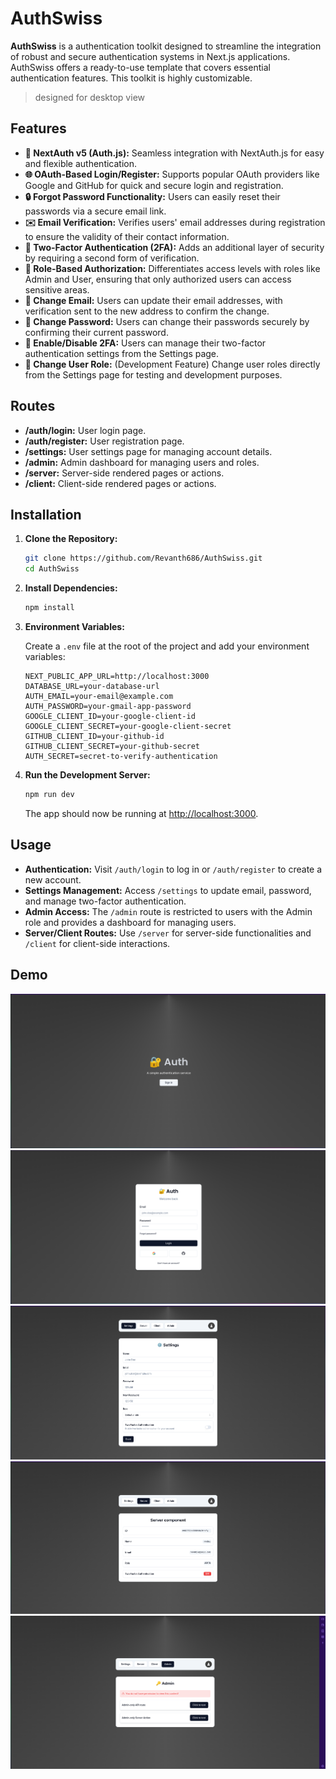 # AuthSwiss

**AuthSwiss** is a authentication toolkit designed to streamline the integration of robust and secure authentication systems in Next.js applications. AuthSwiss offers a ready-to-use template that covers essential authentication features. This toolkit is highly customizable.

> designed for desktop view

## Features

- **🔐 NextAuth v5 (Auth.js):** Seamless integration with NextAuth.js for easy and flexible authentication.
- **🌐 OAuth-Based Login/Register:** Supports popular OAuth providers like Google and GitHub for quick and secure login and registration.
- **🔒 Forgot Password Functionality:** Users can easily reset their passwords via a secure email link.
- **✉️ Email Verification:** Verifies users' email addresses during registration to ensure the validity of their contact information.
- **📱 Two-Factor Authentication (2FA):** Adds an additional layer of security by requiring a second form of verification.
- **👥 Role-Based Authorization:** Differentiates access levels with roles like Admin and User, ensuring that only authorized users can access sensitive areas.
- **📧 Change Email:** Users can update their email addresses, with verification sent to the new address to confirm the change.
- **🔑 Change Password:** Users can change their passwords securely by confirming their current password.
- **🔔 Enable/Disable 2FA:** Users can manage their two-factor authentication settings from the Settings page.
- **🔄 Change User Role:** (Development Feature) Change user roles directly from the Settings page for testing and development purposes.

## Routes

- **/auth/login:** User login page.
- **/auth/register:** User registration page.
- **/settings:** User settings page for managing account details.
- **/admin:** Admin dashboard for managing users and roles.
- **/server:** Server-side rendered pages or actions.
- **/client:** Client-side rendered pages or actions.

## Installation

1. **Clone the Repository:**

   ```bash
   git clone https://github.com/Revanth686/AuthSwiss.git
   cd AuthSwiss
   ```

2. **Install Dependencies:**

   ```bash
   npm install
   ```

3. **Environment Variables:**

   Create a `.env` file at the root of the project and add your environment variables:

   ```plaintext
   NEXT_PUBLIC_APP_URL=http://localhost:3000
   DATABASE_URL=your-database-url
   AUTH_EMAIL=your-email@example.com
   AUTH_PASSWORD=your-gmail-app-password
   GOOGLE_CLIENT_ID=your-google-client-id
   GOOGLE_CLIENT_SECRET=your-google-client-secret
   GITHUB_CLIENT_ID=your-github-id
   GITHUB_CLIENT_SECRET=your-github-secret
   AUTH_SECRET=secret-to-verify-authentication
   ```

4. **Run the Development Server:**

   ```bash
   npm run dev
   ```

   The app should now be running at [http://localhost:3000](http://localhost:3000).

## Usage

- **Authentication:** Visit `/auth/login` to log in or `/auth/register` to create a new account.
- **Settings Management:** Access `/settings` to update email, password, and manage two-factor authentication.
- **Admin Access:** The `/admin` route is restricted to users with the Admin role and provides a dashboard for managing users.
- **Server/Client Routes:** Use `/server` for server-side functionalities and `/client` for client-side interactions.

## Demo

<img src="./public/authSwiss1.png" >
<img src="./public/authSwiss2.png" >
<img src="./public/authSwiss3.png" >
<img src="./public/authSwiss4.png" >
<img src="./public/authSwiss5.png" >
